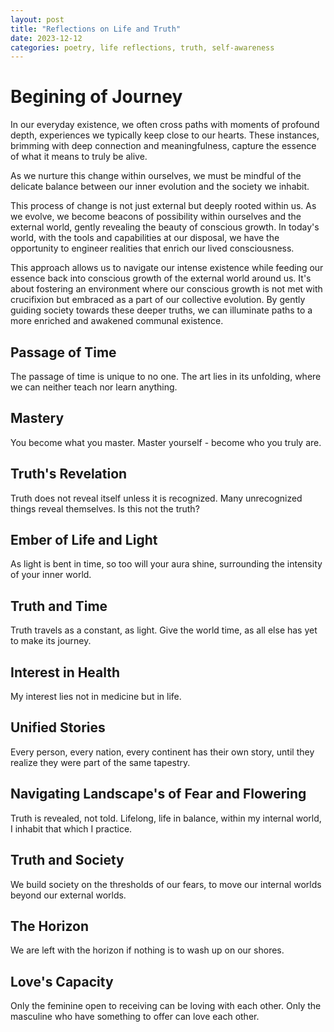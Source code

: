 ```yaml
---
layout: post
title: "Reflections on Life and Truth"
date: 2023-12-12
categories: poetry, life reflections, truth, self-awareness
---
```


# Begining of Journey
In our everyday existence, we often cross paths with moments of profound depth, experiences we typically keep close to our hearts. These instances, brimming with deep connection and meaningfulness, capture the essence of what it means to truly be alive. 

As we nurture this change within ourselves, we must be mindful of the delicate balance between our inner evolution and the society we inhabit.

This process of change is not just external but deeply rooted within us. As we evolve, we become beacons of possibility within ourselves and the external world, gently revealing the beauty of conscious growth. In today's world, with the tools and capabilities at our disposal, we have the opportunity to engineer realities that enrich our lived consciousness. 

This approach allows us to navigate our intense existence while feeding our essence back into conscious growth of the external world around us. It's about fostering an environment where our conscious growth is not met with crucifixion but embraced as a part of our collective evolution. By gently guiding society towards these deeper truths, we can illuminate paths to a more enriched and awakened communal existence.

## Passage of Time
The passage of time is unique to no one. The art lies in its unfolding, where we can neither teach nor learn anything.

## Mastery
You become what you master. Master yourself - become who you truly are.

## Truth's Revelation
Truth does not reveal itself unless it is recognized. Many unrecognized things reveal themselves. Is this not the truth?

## Ember of Life and Light
As light is bent in time, so too will your aura shine, surrounding the intensity of your inner world.

## Truth and Time
Truth travels as a constant, as light. Give the world time, as all else has yet to make its journey.

## Interest in Health
My interest lies not in medicine but in life.

## Unified Stories
Every person, every nation, every continent has their own story, until they realize they were part of the same tapestry.

## Navigating Landscape's of Fear and Flowering 
Truth is revealed, not told. Lifelong, life in balance, within my internal world, I inhabit that which I practice. 

## Truth and Society
We build society on the thresholds of our fears, to move our internal worlds beyond our external worlds.

## The Horizon
We are left with the horizon if nothing is to wash up on our shores.

## Love's Capacity
Only the feminine open to receiving can be loving with each other. Only the masculine who have something to offer can love each other.

